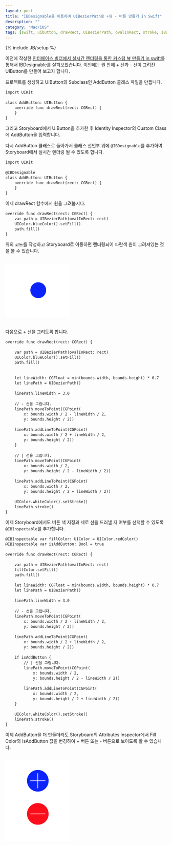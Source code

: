 ```yaml
---
layout: post
title: "IBDesignable을 이용하여 UIBezierPath로 +와 - 버튼 만들기 in Swift"
description: ""
category: "Mac/iOS"
tags: [swift, uibutton, drawRect, UIBezierPath, ovalInRect, stroke, IBDesignable, IBInspectable, Storyboard, UIKit]
---
```

{% include JB/setup %}

이전에 작성한 [인터페이스 빌더에서 실시간 렌더링을 통한 커스텀 뷰 만들기 in swift](../../../mac/ios/how-to-live-coding-using-ibdesignable-and-ibinspectable-in-swift/)를 통해서 IBDesignable를 살펴보았습니다. 이번에는 원 안에 + 선과 - 선이 그려진 UIButton를 만들어 보고자 합니다.

프로젝트를 생성하고 UIButton의 Subclass인 AddButton 클래스 파일을 만듭니다.

	import UIKit

	class AddButton: UIButton {
		override func drawRect(rect: CGRect) {
		}
	}

그리고 Storyboard에서 UIButton을 추가한 후 Identity Inspector의 Custom Class에 AddButton을 입력합니다.

다시 AddButton 클래스로 돌아가서 클래스 선언부 위에 `@IBDesignable`를 추가하여 Storyboard에서 실시간 렌더링 될 수 있도록 합니다.

	import UIKit

	@IBDesignable
	class AddButton: UIButton {
		override func drawRect(rect: CGRect) {
		}
	}

이제 drawRect 함수에서 원을 그려봅시다.

	override func drawRect(rect: CGRect) {
		var path = UIBezierPath(ovalInRect: rect)
        UIColor.blueColor().setFill()
        path.fill()
	}

위의 코드를 작성하고 Storyboard로 이동하면 렌더링되어 파란색 원이 그려져있는 것을 볼 수 있습니다.

<br/><img src="/../../../../image/2015/addbutton1.png" alt="" style="width: 200px;"/><br/><br/>

다음으로 + 선을 그리도록 합니다.

	override func drawRect(rect: CGRect) {

	    var path = UIBezierPath(ovalInRect: rect)
	    UIColor.blueColor().setFill()
	    path.fill()


	    let lineWidth: CGFloat = min(bounds.width, bounds.height) * 0.7
	    let linePath = UIBezierPath()

	    linePath.lineWidth = 3.0

	    // - 선을 그립니다.
	    linePath.moveToPoint(CGPoint(
	        x: bounds.width / 2 - lineWidth / 2,
	        y: bounds.height / 2))

	    linePath.addLineToPoint(CGPoint(
	        x: bounds.width / 2 + lineWidth / 2,
	        y: bounds.height / 2))
	    }

	    // | 선을 그립니다.
	    linePath.moveToPoint(CGPoint(
	        x: bounds.width / 2,
	        y: bounds.height / 2 - lineWidth / 2))

	    linePath.addLineToPoint(CGPoint(
	        x: bounds.width / 2,
	        y: bounds.height / 2 + lineWidth / 2))

	    UIColor.whiteColor().setStroke()
	    linePath.stroke()
	}

이제 	Storyboard에서도 버튼 색 지정과 세로 선을 드러낼 지 여부를 선택할 수 있도록 `@IBInspectable`를 추가합니다.

	@IBInspectable var fillColor: UIColor = UIColor.redColor()
	@IBInspectable var isAddButton: Bool = true

	override func drawRect(rect: CGRect) {

        var path = UIBezierPath(ovalInRect: rect)
        fillColor.setFill()
        path.fill()

        let lineWidth: CGFloat = min(bounds.width, bounds.height) * 0.7
        let linePath = UIBezierPath()

        linePath.lineWidth = 3.0

        // - 선을 그립니다.
        linePath.moveToPoint(CGPoint(
            x: bounds.width / 2 - lineWidth / 2,
            y: bounds.height / 2))

        linePath.addLineToPoint(CGPoint(
            x: bounds.width / 2 + lineWidth / 2,
            y: bounds.height / 2))

        if isAddButton {
			// | 선을 그립니다.        	
            linePath.moveToPoint(CGPoint(
                x: bounds.width / 2,
                y: bounds.height / 2 - lineWidth / 2))

            linePath.addLineToPoint(CGPoint(
                x: bounds.width / 2,
                y: bounds.height / 2 + lineWidth / 2))
        }

        UIColor.whiteColor().setStroke()
        linePath.stroke()
    }

이제 AddButton을 더 만들더라도 Storyboard의 Attributes inspector에서 Fill Color와 isAddButton 값을 변경하여 + 버튼 또는 - 버튼으로 보이도록 할 수 있습니다.

<br/><img src="/../../../../image/2015/addbutton2.png" alt="" style="width: 200px;"/><br/><br/>